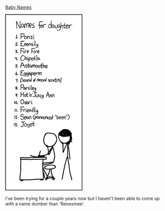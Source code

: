 [Baby Names](https://xkcd.com/1011)

![Baby Names](./random_comic.png)

I've been trying for a couple years now but I haven't been able to come up with a name dumber than 'Renesmee'.


